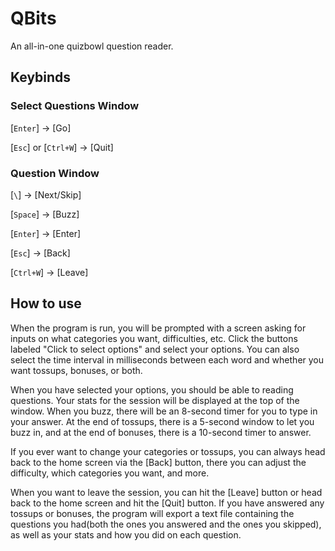 # QBits
An all-in-one quizbowl question reader. 

## Keybinds
### Select Questions Window
[`Enter`] → [Go]

[`Esc`] or [`Ctrl+W`] → [Quit]

### Question Window
[`\`] → [Next/Skip]

[`Space`] → [Buzz]

[`Enter`] → [Enter]

[`Esc`] → [Back]

[`Ctrl+W`] → [Leave]

## How to use
When the program is run, you will be prompted with a screen asking for inputs on what categories you want, difficulties, etc. Click the buttons labeled "Click to select options" and select your options. You can also select the time interval in milliseconds between each word and whether you want tossups, bonuses, or both. 

When you have selected your options, you should be able to reading questions. Your stats for the session will be displayed at the top of the window. When you buzz, there will be an 8-second timer for you to type in your answer. At the end of tossups, there is a 5-second window to let you buzz in, and at the end of bonuses, there is a 10-second timer to answer. 

If you ever want to change your categories or tossups, you can always head back to the home screen via the [Back] button, there you can adjust the difficulty, which categories you want, and more. 

When you want to leave the session, you can hit the [Leave] button or head back to the home screen and hit the [Quit] button. If you have answered any tossups or bonuses, the program will export a text file containing the questions you had(both the ones you answered and the ones you skipped), as well as your stats and how you did on each question. 
